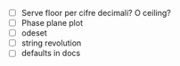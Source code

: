 - [ ] Serve floor per cifre decimali? O ceiling?
- [ ] Phase plane plot
- [ ] odeset
- [ ] string revolution
- [ ] defaults in docs